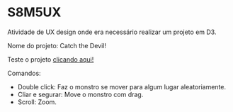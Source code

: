 # S8M5UX
 
Atividade de UX design onde era necessário realizar um projeto em D3.

Nome do projeto: Catch the Devil!

Teste o projeto [clicando aqui!](https://gui23g.github.io/S8M5UX/)

Comandos:

- Double click: Faz o monstro se mover para algum lugar aleatoriamente.
- Cliar e segurar: Move o monstro com drag.
- Scroll: Zoom.
